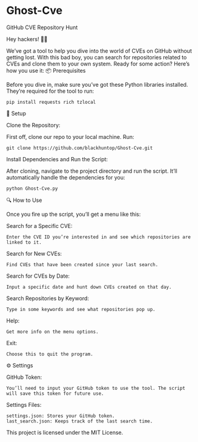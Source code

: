 # Ghost-Cve
GitHub CVE Repository Hunt

Hey hackers! 🕵️‍♂️

We’ve got a tool to help you dive into the world of CVEs on GitHub without getting lost. With this bad boy, you can search for repositories related to CVEs and clone them to your own system. Ready for some action? Here’s how you use it:
📦 Prerequisites

Before you dive in, make sure you’ve got these Python libraries installed. They’re required for the tool to run:

    pip install requests rich tzlocal

🚀 Setup

Clone the Repository:

First off, clone our repo to your local machine. Run:

    git clone https://github.com/blackhuntop/Ghost-Cve.git
            
Install Dependencies and Run the Script:

After cloning, navigate to the project directory and run the script. It’ll automatically handle the dependencies for you:

    python Ghost-Cve.py

🔍 How to Use

Once you fire up the script, you’ll get a menu like this:

Search for a Specific CVE:

    Enter the CVE ID you’re interested in and see which repositories are linked to it.

Search for New CVEs:
    
    Find CVEs that have been created since your last search.

 Search for CVEs by Date:
    
    Input a specific date and hunt down CVEs created on that day.

Search Repositories by Keyword:
    
    Type in some keywords and see what repositories pop up.

Help:

    Get more info on the menu options.

Exit:

    Choose this to quit the program.

⚙️ Settings

GitHub Token:

    You’ll need to input your GitHub token to use the tool. The script will save this token for future use.

Settings Files:
    
    settings.json: Stores your GitHub token.
    last_search.json: Keeps track of the last search time.

This project is licensed under the MIT License.
